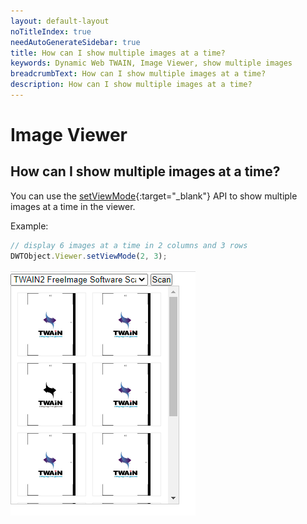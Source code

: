 ```yaml
---
layout: default-layout
noTitleIndex: true
needAutoGenerateSidebar: true
title: How can I show multiple images at a time?
keywords: Dynamic Web TWAIN, Image Viewer, show multiple images
breadcrumbText: How can I show multiple images at a time?
description: How can I show multiple images at a time?
---
```


# Image Viewer

## How can I show multiple images at a time?

You can use the [setViewMode](/_articles/info/api/WebTwain_Viewer.md#setviewmode){:target="_blank"} API to show multiple images at a time in the viewer.

Example:

```javascript
// display 6 images at a time in 2 columns and 3 rows
DWTObject.Viewer.setViewMode(2, 3);
```

![Show multiple images](/assets/imgs/show-multiple-Images.png)
